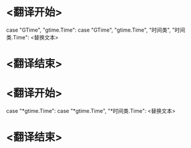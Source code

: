 
# <翻译开始>
case "GTime", "gtime.Time":
case "GTime", "gtime.Time", "时间类", "时间类.Time":
<替换文本>
# <翻译结束>

# <翻译开始>
case "*gtime.Time":
case "*gtime.Time", "*时间类.Time":
<替换文本>
# <翻译结束>
